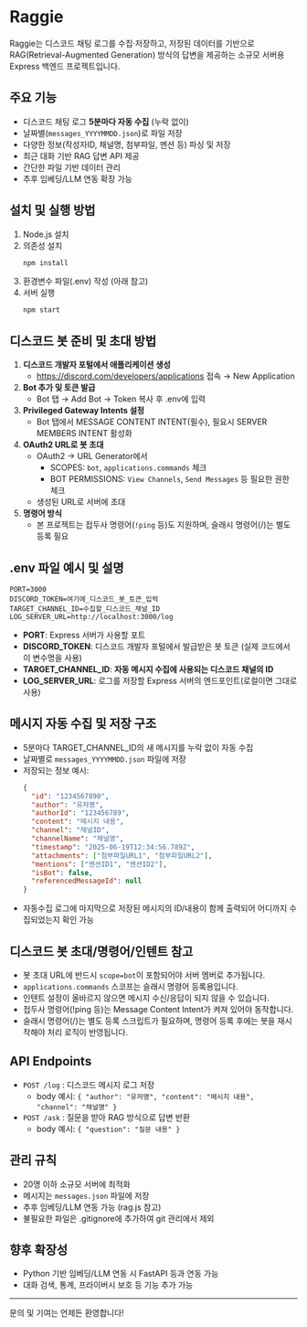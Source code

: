 # Raggie

Raggie는 디스코드 채팅 로그를 수집·저장하고, 저장된 데이터를 기반으로 RAG(Retrieval-Augmented Generation) 방식의 답변을 제공하는 소규모 서버용 Express 백엔드 프로젝트입니다.

## 주요 기능
- 디스코드 채팅 로그 **5분마다 자동 수집** (누락 없이)
- 날짜별(`messages_YYYYMMDD.json`)로 파일 저장
- 다양한 정보(작성자ID, 채널명, 첨부파일, 멘션 등) 파싱 및 저장
- 최근 대화 기반 RAG 답변 API 제공
- 간단한 파일 기반 데이터 관리
- 추후 임베딩/LLM 연동 확장 가능

## 설치 및 실행 방법

1. Node.js 설치
2. 의존성 설치
   ```bash
   npm install
   ```
3. 환경변수 파일(.env) 작성 (아래 참고)
4. 서버 실행
   ```bash
   npm start
   ```

## 디스코드 봇 준비 및 초대 방법

1. **디스코드 개발자 포털에서 애플리케이션 생성**
   - https://discord.com/developers/applications 접속 → New Application
2. **Bot 추가 및 토큰 발급**
   - Bot 탭 → Add Bot → Token 복사 후 .env에 입력
3. **Privileged Gateway Intents 설정**
   - Bot 탭에서 MESSAGE CONTENT INTENT(필수), 필요시 SERVER MEMBERS INTENT 활성화
4. **OAuth2 URL로 봇 초대**
   - OAuth2 → URL Generator에서
     - SCOPES: `bot`, `applications.commands` 체크
     - BOT PERMISSIONS: `View Channels`, `Send Messages` 등 필요한 권한 체크
   - 생성된 URL로 서버에 초대
5. **명령어 방식**
   - 본 프로젝트는 접두사 명령어(`!ping` 등)도 지원하며, 슬래시 명령어(/)는 별도 등록 필요

## .env 파일 예시 및 설명
```env
PORT=3000
DISCORD_TOKEN=여기에_디스코드_봇_토큰_입력
TARGET_CHANNEL_ID=수집할_디스코드_채널_ID
LOG_SERVER_URL=http://localhost:3000/log
```
- **PORT**: Express 서버가 사용할 포트
- **DISCORD_TOKEN**: 디스코드 개발자 포털에서 발급받은 봇 토큰 (실제 코드에서 이 변수명을 사용)
- **TARGET_CHANNEL_ID**: **자동 메시지 수집에 사용되는 디스코드 채널의 ID**
- **LOG_SERVER_URL**: 로그를 저장할 Express 서버의 엔드포인트(로컬이면 그대로 사용)

## 메시지 자동 수집 및 저장 구조
- 5분마다 TARGET_CHANNEL_ID의 새 메시지를 누락 없이 자동 수집
- 날짜별로 `messages_YYYYMMDD.json` 파일에 저장
- 저장되는 정보 예시:
  ```json
  {
    "id": "1234567890",
    "author": "유저명",
    "authorId": "123456789",
    "content": "메시지 내용",
    "channel": "채널ID",
    "channelName": "채널명",
    "timestamp": "2025-06-19T12:34:56.789Z",
    "attachments": ["첨부파일URL1", "첨부파일URL2"],
    "mentions": ["멘션ID1", "멘션ID2"],
    "isBot": false,
    "referencedMessageId": null
  }
  ```
- 자동수집 로그에 마지막으로 저장된 메시지의 ID/내용이 함께 출력되어 어디까지 수집되었는지 확인 가능

## 디스코드 봇 초대/명령어/인텐트 참고
- 봇 초대 URL에 반드시 `scope=bot`이 포함되어야 서버 멤버로 추가됩니다.
- `applications.commands` 스코프는 슬래시 명령어 등록용입니다.
- 인텐트 설정이 올바르지 않으면 메시지 수신/응답이 되지 않을 수 있습니다.
- 접두사 명령어(!ping 등)는 Message Content Intent가 켜져 있어야 동작합니다.
- 슬래시 명령어(/)는 별도 등록 스크립트가 필요하며, 명령어 등록 후에는 봇을 재시작해야 처리 로직이 반영됩니다.

## API Endpoints

- `POST /log` : 디스코드 메시지 로그 저장
  - body 예시: `{ "author": "유저명", "content": "메시지 내용", "channel": "채널명" }`
- `POST /ask` : 질문을 받아 RAG 방식으로 답변 반환
  - body 예시: `{ "question": "질문 내용" }`

## 관리 규칙
- 20명 이하 소규모 서버에 최적화
- 메시지는 `messages.json` 파일에 저장
- 추후 임베딩/LLM 연동 가능 (rag.js 참고)
- 불필요한 파일은 .gitignore에 추가하여 git 관리에서 제외

## 향후 확장성
- Python 기반 임베딩/LLM 연동 시 FastAPI 등과 연동 가능
- 대화 검색, 통계, 프라이버시 보호 등 기능 추가 가능

---
문의 및 기여는 언제든 환영합니다!